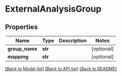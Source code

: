 # ExternalAnalysisGroup

## Properties
Name | Type | Description | Notes
------------ | ------------- | ------------- | -------------
**group_name** | **str** |  | [optional] 
**mapping** | **str** |  | [optional] 

[[Back to Model list]](../README.md#documentation-for-models) [[Back to API list]](../README.md#documentation-for-api-endpoints) [[Back to README]](../README.md)



